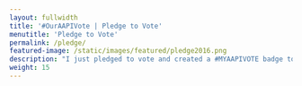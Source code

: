 ```yaml
---
layout: fullwidth
title: '#OurAAPIVote | Pledge to Vote'
menutitle: 'Pledge to Vote'
permalink: /pledge/
featured-image: /static/images/featured/pledge2016.png
description: "I just pledged to vote and created a #MYAAPIVOTE badge to share the issue I’m most passionate about. Join me by pledging to vote and create a badge about why YOU vote!"
weight: 15
---
```


<link href='https://actionnetwork.org/css/style-embed-whitelabel.css' rel='stylesheet' type='text/css' /><script>window.yepnope || document.write('<script src="https://actionnetwork.org/includes/js/yepnope154-min.js"><\/script>');</script><script src='https://actionnetwork.org/widgets/v2/petition/join-18mr-in-pledging-to-vote-myaapivote?format=js&source=vote-widget&style=full'></script><div id='can-petition-area-join-18mr-in-pledging-to-vote-myaapivote' style='width: 100%; margin-top: 15px;'><!-- this div is the target for our HTML insertion --></div>
<script>
	$(document).ready(function() {
		$('#can-petition-area-join-18mr-in-pledging-to-vote-myaapivote').on('can_embed_loaded', function() {
			document.getElementsByName("commit")[0].value = "Pledge to Vote";
			$(".action_sidebar h4").text("Pledge to Vote");
			var str = document.getElementsByClassName("action_status_running_total")[0].innerHTML;
			var txt = str.replace("Signatures Collected", "Pledges Made");
			document.getElementsByClassName("action_status_running_total")[0].innerHTML = txt;
			document.getElementById('form-comments').style.display="none";
			});
	});
</script>